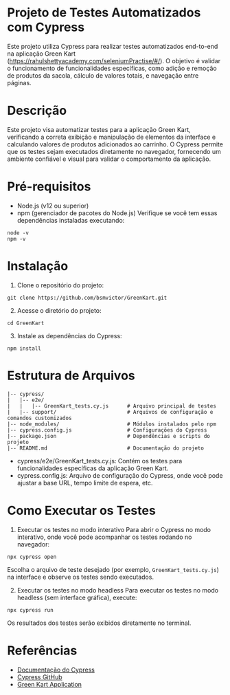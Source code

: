 # Projeto de Testes Automatizados com Cypress
Este projeto utiliza Cypress para realizar testes automatizados end-to-end na aplicação Green Kart (https://rahulshettyacademy.com/seleniumPractise/#/). O objetivo é validar o funcionamento de funcionalidades específicas, como adição e remoção de produtos da sacola, cálculo de valores totais, e navegação entre páginas.

 # Descrição
Este projeto visa automatizar testes para a aplicação Green Kart, verificando a correta exibição e manipulação de elementos da interface e calculando valores de produtos adicionados ao carrinho. O Cypress permite que os testes sejam executados diretamente no navegador, fornecendo um ambiente confiável e visual para validar o comportamento da aplicação.

# Pré-requisitos
- Node.js (v12 ou superior)
- npm (gerenciador de pacotes do Node.js)
Verifique se você tem essas dependências instaladas executando:
```
node -v
npm -v
```

# Instalação
1. Clone o repositório do projeto:
```
git clone https://github.com/bsmvictor/GreenKart.git
```
2. Acesse o diretório do projeto:
```
cd GreenKart
```
3. Instale as dependências do Cypress:
```
npm install
```
# Estrutura de Arquivos
```
|-- cypress/
|   |-- e2e/
|   |   |-- GreenKart_tests.cy.js      # Arquivo principal de testes
|   |-- support/                       # Arquivos de configuração e comandos customizados
|-- node_modules/                      # Módulos instalados pelo npm
|-- cypress.config.js                  # Configurações do Cypress
|-- package.json                       # Dependências e scripts do projeto
|-- README.md                          # Documentação do projeto
```
- cypress/e2e/GreenKart_tests.cy.js: Contém os testes para funcionalidades específicas da aplicação Green Kart.
- cypress.config.js: Arquivo de configuração do Cypress, onde você pode ajustar a base URL, tempo limite de espera, etc.

# Como Executar os Testes
1. Executar os testes no modo interativo
Para abrir o Cypress no modo interativo, onde você pode acompanhar os testes rodando no navegador:
```
npx cypress open
```

Escolha o arquivo de teste desejado (por exemplo, `GreenKart_tests.cy.js`) na interface e observe os testes sendo executados.

2. Executar os testes no modo headless
Para executar os testes no modo headless (sem interface gráfica), execute:
```
npx cypress run
```
Os resultados dos testes serão exibidos diretamente no terminal.

# Referências
- [Documentação do Cypress](https://docs.cypress.io/app/get-started/why-cypress)
- [Cypress GitHub](https://github.com/cypress-io/cypress)
- [Green Kart Application](https://rahulshettyacademy.com/seleniumPractise/#/)
